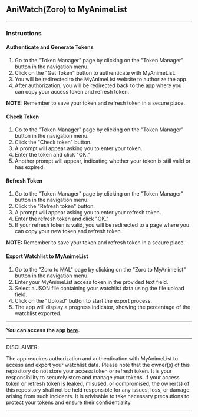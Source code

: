 ## AniWatch(Zoro) to MyAnimeList

---

### Instructions

#### Authenticate and Generate Tokens

1. Go to the "Token Manager" page by clicking on the "Token Manager" button in the navigation menu.
2. Click on the "Get Token" button to authenticate with MyAnimeList.
3. You will be redirected to the MyAnimeList website to authorize the app.
4. After authorization, you will be redirected back to the app where you can copy your access token and refresh token.

**NOTE:** Remember to save your token and refresh token in a secure place.

#### Check Token

1. Go to the "Token Manager" page by clicking on the "Token Manager" button in the navigation menu.
2. Click the "Check token" button.
3. A prompt will appear asking you to enter your token.
4. Enter the token and click "OK."
5. Another prompt will appear, indicating whether your token is still valid or has expired.

#### Refresh Token

1. Go to the "Token Manager" page by clicking on the "Token Manager" button in the navigation menu.
2. Click the "Refresh token" button.
3. A prompt will appear asking you to enter your refresh token.
4. Enter the refresh token and click "OK."
5. If your refresh token is valid, you will be redirected to a page where you can copy your new token and refresh token.

**NOTE:** Remember to save your token and refresh token in a secure place.

#### Export Watchlist to MyAnimeList

1. Go to the "Zoro to MAL" page by clicking on the "Zoro to MyAnimelist" button in the navigation menu.
2. Enter your MyAnimeList access token in the provided text field.
3. Select a JSON file containing your watchlist data using the file upload field.
4. Click on the "Upload" button to start the export process.
5. The app will display a progress indicator, showing the percentage of the watchlist exported.

---

**You can access the app [here](https://myanimelist.zaieem.repl.co).**

---

DISCLAIMER:

The app requires authorization and authentication with MyAnimeList to access and export your watchlist data. Please note that the owner(s) of this repository do not store your access token or refresh token. It is your responsibility to securely store and manage your tokens. If your access token or refresh token is leaked, misused, or compromised, the owner(s) of this repository shall not be held responsible for any issues, loss, or damage arising from such incidents. It is advisable to take necessary precautions to protect your tokens and ensure their confidentiality.

---

